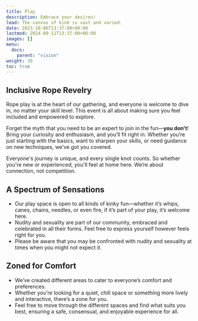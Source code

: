 ```yaml
---
title: Play
description: Embrace your desires!
lead: The canvas of kink is vast and varied.
date: 2023-10-06T13:37:00+00:00
lastmod: 2024-09-11T13:37:00+00:00
images: []
menu: 
  docs:
    parent: "vision"
weight: 30
toc: true
---
```


## Inclusive Rope Revelry

Rope play is at the heart of our gathering, and everyone is welcome to dive in, no matter your skill level. This event is all about making sure you feel included and empowered to explore.

Forget the myth that you need to be an expert to join in the fun—**you don’t**! Bring your curiosity and enthusiasm, and you’ll fit right in. Whether you’re just starting with the basics, want to sharpen your skills, or need guidance on new techniques, we’ve got you covered.

Everyone's journey is unique, and every single knot counts. So whether you're new or experienced, you'll feel at home here. We’re about connection, not competition.

## A Spectrum of Sensations

* Our play space is open to all kinds of kinky fun—whether it’s whips, canes, chains, needles, or even fire, if it’s part of your play, it’s welcome here.
* Nudity and sexuality are part of our community, embraced and celebrated in all their forms. Feel free to express yourself however feels right for you.
* Please be aware that you may be confronted with nudity and sexuality at times when you might not expect it.

## Zoned for Comfort

* We’ve created different areas to cater to everyone’s comfort and preferences.
* Whether you’re looking for a quiet, chill space or something more lively and interactive, there’s a zone for you.
* Feel free to move through the different spaces and find what suits you best, ensuring a safe, consensual, and enjoyable experience for all.
